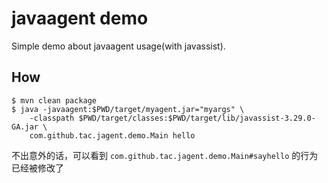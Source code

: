 # javaagent demo

Simple demo about javaagent usage(with javassist).

## How

    $ mvn clean package
    $ java -javaagent:$PWD/target/myagent.jar="myargs" \
        -classpath $PWD/target/classes:$PWD/target/lib/javassist-3.29.0-GA.jar \
        com.github.tac.jagent.demo.Main hello

不出意外的话，可以看到 `com.github.tac.jagent.demo.Main#sayhello` 的行为已经被修改了

